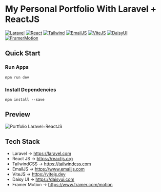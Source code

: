 # My Personal Portfolio With Laravel + ReactJS
[![Laravel](https://img.shields.io/badge/laravel-9.19-green.svg)](https://laravel.com/)
[![React](https://img.shields.io/badge/reactJS-18.2-blue.svg)](https://reactjs.org/)
[![Tailwind](https://img.shields.io/badge/tailwind-3.1-cyan.svg)](https://tailwindcss.com/)
[![EmailJS](https://img.shields.io/badge/emailJS-3.7-orange.svg)](https://www.emailjs.com/)
[![ViteJS](https://img.shields.io/badge/viteJS-3.0-green.svg)](https://vitejs.dev/)
[![DaisyUI](https://img.shields.io/badge/daisyUI-2.28-red.svg)](https://daisyui.com/)
[![FramerMotion](https://img.shields.io/badge/framer_motion-7.3.5-yellowgreen.svg)](https://www.framer.com/motion/)

## Quick Start
### Run Apps
```
npm run dev
```
### Install Dependencies
```
npm install --save
```

## Preview
![Portfolio Laravel+ReactJS](ss.gif)

## Tech Stack
- Laravel -> https://laravel.com
- React JS -> https://reactjs.org
- TailwindCSS -> https://tailwindcss.com
- EmailJS -> https://www.emailjs.com
- ViteJS -> https://vitejs.dev
- Daisy UI -> https://daisyui.com
- Framer Motion -> https://www.framer.com/motion